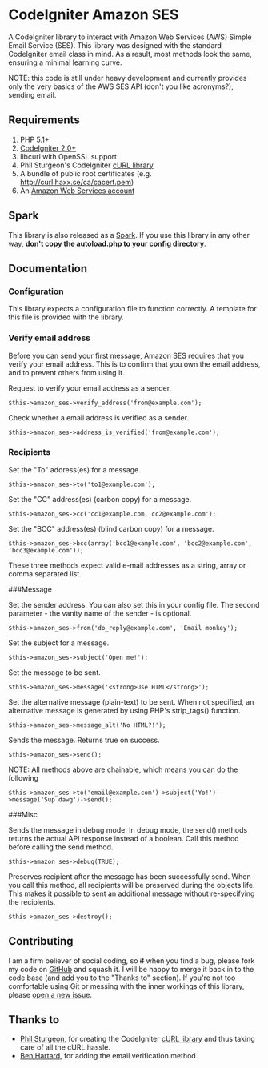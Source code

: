 CodeIgniter Amazon SES
======================
A CodeIgniter library to interact with Amazon Web Services (AWS) Simple Email Service (SES). This library was designed with the standard CodeIgniter email class in mind. As a result, most methods look the same, ensuring a minimal learning curve.

NOTE: this code is still under heavy development and currently provides only the very basics of the AWS SES API (don't you like acronyms?), sending email.

Requirements
------------
1. PHP 5.1+
2. [CodeIgniter 2.0+](http://codeigniter.com)
3. libcurl with OpenSSL support
4. Phil Sturgeon's CodeIgniter [cURL library](http://github.com/philsturgeon/codeigniter-curl)
5. A bundle of public root certificates (e.g. http://curl.haxx.se/ca/cacert.pem)
6. An [Amazon Web Services account](http://aws.amazon.com)

Spark
-------------
This library is also released as a [Spark](http://getsparks.org). If you use this library in any other way, **don't copy the autoload.php to your config directory**.

Documentation
-------------

### Configuration
This library expects a configuration file to function correctly. A template for this file is provided with the library. 

### Verify email address
Before you can send your first message, Amazon SES requires that you verify your email address. This is to confirm that you own the email address, and to prevent others from using it.

Request to verify your email address as a sender.

    $this->amazon_ses->verify_address('from@example.com');

Check whether a email address is verified as a sender.

    $this->amazon_ses->address_is_verified('from@example.com');

### Recipients

Set the "To" address(es) for a message.

    $this->amazon_ses->to('to1@example.com');

Set the "CC" address(es) (carbon copy) for a message.

	$this->amazon_ses->cc('cc1@example.com, cc2@example.com');

Set the "BCC" address(es) (blind carbon copy) for a message.

	$this->amazon_ses->bcc(array('bcc1@example.com', 'bcc2@example.com', 'bcc3@example.com'));
	
These three methods expect valid e-mail addresses as a string, array or comma separated list.

###Message

Set the sender address. You can also set this in your config file. The second parameter - the vanity name of the sender - is optional. 

	$this->amazon_ses->from('do_reply@example.com', 'Email monkey');

Set the subject for a message.

	$this->amazon_ses->subject('Open me!');
	
Set the message to be sent.

	$this->amazon_ses->message('<strong>Use HTML</strong>');

Set the alternative message (plain-text) to be sent. When not specified, an alternative message is generated by using PHP's strip_tags() function.

	$this->amazon_ses->message_alt('No HTML?!');

Sends the message. Returns true on success.

    $this->amazon_ses->send();

NOTE: All methods above are chainable, which means you can do the following

    $this->amazon_ses->to('email@example.com')->subject('Yo!')->message('Sup dawg')->send();

###Misc

Sends the message in debug mode. In debug mode, the send() methods returns the actual API response instead of a boolean. Call this method before calling the send method.
	
	$this->amazon_ses->debug(TRUE);

Preserves recipient after the message has been successfully send. When you call this method, all recipients will be preserved during the objects life. This makes it possible to sent an additional message without re-specifying the recipients.
	
	$this->amazon_ses->destroy();

Contributing
------------
I am a firm believer of social coding, so <strike>if</strike> when you find a bug, please fork my code on [GitHub](http://github.com/joelcox/codeigniter-amazon-ses) and squash it. I will be happy to merge it back in to the code base (and add you to the "Thanks to" section). If you're not too comfortable using Git or messing with the inner workings of this library, please [open a new issue](http://github.com/joelcox/codeigniter-amazon-ses/issues). 

Thanks to
---------
* [Phil Sturgeon](http://philsturgeon.co.uk), for creating the CodeIgniter [cURL library](http://github.com/philsturgeon/codeigniter-curl) and thus taking care of all the cURL hassle.
* [Ben Hartard](http://github.com/bhartard), for adding the email verification method.